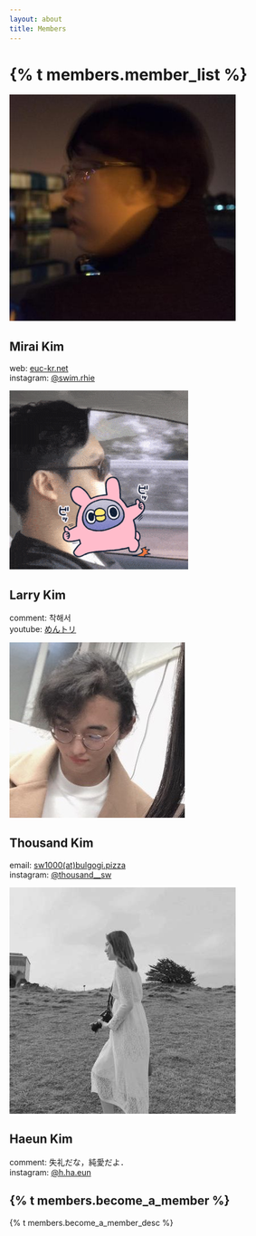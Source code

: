 ```yaml
---
layout: about
title: Members
---
```


# {% t members.member_list %}
<div class="member">
    <img src="/assets/img/members/mirai_kim.jpg" alt="profile_image" />
    <h2>Mirai Kim</h2>
    <p>
    web: <a href="https://euc-kr.net" target="_blank" rel="noopener noreferrer">euc-kr.net</a><br>
    instagram: <a href="https://www.instagram.com/swim.rhie" target="_blank" rel="noopener noreferrer">@swim.rhie</a>
    </p>
</div>
<div class="member">
<img src="/assets/img/members/larry_kim.gif" alt="profile_image" />
    <h2>Larry Kim</h2>
    <p>
    comment: 착해서<br>
    youtube: <a href="https://www.youtube.com/channel/UC8qIYDaE2d_DGGNVv6FCFTA" target="_blank" rel="noopener noreferrer">めんトリ</a><br>
    </p>
</div>
<div class="member">
<img src="/assets/img/members/thousand_kim.jpg" alt="profile_image" />
    <h2>Thousand Kim</h2>
    <p>
    email:  <a href="mailto:{{ site.emails.thousand | encode_email }}" title="Contact me">sw1000(at)bulgogi.pizza</a><br>
    instagram: <a href="https://www.instagram.com/thousand__sw" target="_blank" rel="noopener noreferrer">@thousand__sw</a>
    </p>
</div>
<img src="/assets/img/members/haeun_kim.jpg" alt="profile_image" />
    <h2>Haeun Kim</h2>
    <p>
    comment:  失礼だな，純愛だよ．<br>
    instagram: <a href="https://www.instagram.com/h.ha.eun" target="_blank" rel="noopener noreferrer">@h.ha.eun</a>
    </p>
</div>

## {% t members.become_a_member %}
{% t members.become_a_member_desc %}
